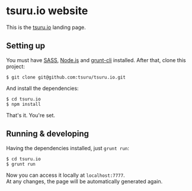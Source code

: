 # tsuru.io website

This is the [tsuru.io](http://tsuru.io) landing page.

## Setting up

You must have [SASS](http://sass-lang.com/), [Node.js](https://nodejs.org/) and [grunt-cli](http://gruntjs.com/getting-started) installed.
After that, clone this project:

```shell
$ git clone git@github.com:tsuru/tsuru.io.git
```

And install the dependencies:
```shell
$ cd tsuru.io
$ npm install
```

That's it. You're set.

## Running & developing

Having the dependencies installed, just `grunt run`:

```shell
$ cd tsuru.io
$ grunt run
```

Now you can access it locally at `localhost:7777`.  
At any changes, the page will be automatically generated again.
